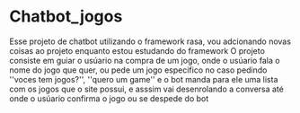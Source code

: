 # Chatbot_jogos
Esse projeto de chatbot utilizando o framework rasa, vou adcionando novas coisas ao projeto enquanto estou estudando do framework
O projeto consiste em guiar o usúario na compra de um jogo, onde o usúario fala o nome do jogo que quer, ou pede um jogo especifico no caso pedindo ''voces tem jogos?'', ''quero um game''
e o bot manda para ele uma lista com os jogos que o site possui, e asssim vai desenrolando a conversa até onde o usúario confirma o jogo ou se despede do bot

